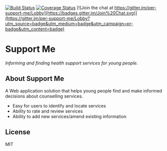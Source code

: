 [![Build Status](https://travis-ci.org/derek-fong/per-support-me.svg?branch=ng2-tests)](https://travis-ci.org/derek-fong/per-support-me)
[![Coverage Status](https://coveralls.io/repos/github/derek-fong/per-support-me/badge.svg)](https://coveralls.io/github/derek-fong/per-support-me)
[![Join the chat at https://gitter.im/per-support-me/Lobby](https://badges.gitter.im/Join%20Chat.svg)](https://gitter.im/per-support-me/Lobby?utm_source=badge&utm_medium=badge&utm_campaign=pr-badge&utm_content=badge)

# Support Me

*Informing and finding health support services for young people.*

## About Support Me

A Web application solution that helps young people find and make informed decisions about counselling services. 
- Easy for users to identify and locate services
- Ability to rate and review services
- Ability to add new services/amend existing information

## License

MIT
